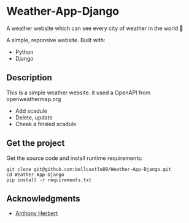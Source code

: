 # Weather-App-Django

A weather website which can see every city of weather in the world 🌈

A simple, reponsive website. Built with:

- Python 
- Django 

## Description

This is a simple weather website. it used a OpenAPI from openweathermap.org

- Add scadule 
- Delete, update 
- Cheak a finsied scadule 

## Get the project

Get the source code and install runtime requirements:
```
git clone git@github.com:bellcastle88/Weather-App-Django.git
cd Weather-App-Django
pip install -r requirements.txt

```

## Acknowledgments

* [Anthony Herbert]( https://www.digitalocean.com/community/tutorials/how-to-build-a-weather-app-in-django )


